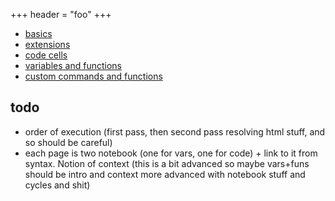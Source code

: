 +++
header = "foo"
+++

* [basics](/syntax/basics/)
* [extensions](/syntax/extensions/)
* [code cells](/syntax/code/)
* [variables and functions](/syntax/vars+funs/)
* [custom commands and functions](/syntax/utils/)

## todo

- order of execution (first pass, then second pass resolving html stuff, and so should be careful)
- each page is two notebook (one for vars, one for code) + link to it from syntax. Notion of context (this is a bit advanced so maybe vars+funs should be intro and context more advanced with notebook stuff and cycles and shit)
